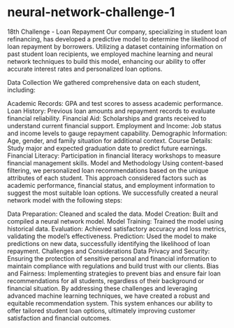 # neural-network-challenge-1
18th Challenge - Loan Repayment
Our company, specializing in student loan refinancing, has developed a predictive model to determine the likelihood of loan repayment by borrowers. Utilizing a dataset containing information on past student loan recipients, we employed machine learning and neural network techniques to build this model, enhancing our ability to offer accurate interest rates and personalized loan options.

Data Collection
We gathered comprehensive data on each student, including:

Academic Records: GPA and test scores to assess academic performance.
Loan History: Previous loan amounts and repayment records to evaluate financial reliability.
Financial Aid: Scholarships and grants received to understand current financial support.
Employment and Income: Job status and income levels to gauge repayment capability.
Demographic Information: Age, gender, and family situation for additional context.
Course Details: Study major and expected graduation date to predict future earnings.
Financial Literacy: Participation in financial literacy workshops to measure financial management skills.
Model and Methodology
Using content-based filtering, we personalized loan recommendations based on the unique attributes of each student. This approach considered factors such as academic performance, financial status, and employment information to suggest the most suitable loan options. We successfully created a neural network model with the following steps:

Data Preparation: Cleaned and scaled the data.
Model Creation: Built and compiled a neural network model.
Model Training: Trained the model using historical data.
Evaluation: Achieved satisfactory accuracy and loss metrics, validating the model’s effectiveness.
Prediction: Used the model to make predictions on new data, successfully identifying the likelihood of loan repayment.
Challenges and Considerations
Data Privacy and Security: Ensuring the protection of sensitive personal and financial information to maintain compliance with regulations and build trust with our clients.
Bias and Fairness: Implementing strategies to prevent bias and ensure fair loan recommendations for all students, regardless of their background or financial situation.
By addressing these challenges and leveraging advanced machine learning techniques, we have created a robust and equitable recommendation system. This system enhances our ability to offer tailored student loan options, ultimately improving customer satisfaction and financial outcomes.
